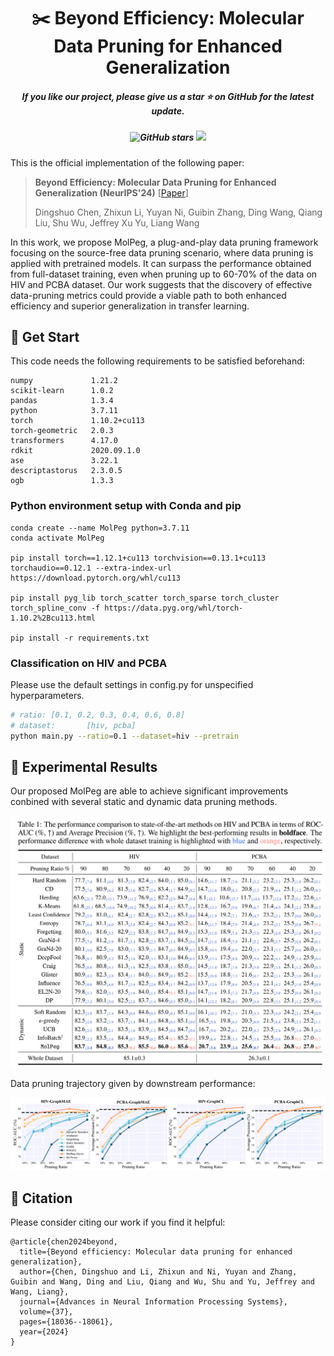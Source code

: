 <h1 align="center"> ✂️ Beyond Efficiency: Molecular Data Pruning for Enhanced Generalization </a></h2>
<h5 align="center"> If you like our project, please give us a star ⭐ on GitHub for the latest update.</h5>


<h5 align="center">


  ![GitHub stars](https://img.shields.io/github/stars/Data-reindeer/MolPeg.svg) ![](https://img.shields.io/badge/license-MIT-blue) 

</h5>

This is the official implementation of the following paper: 

> **Beyond Efficiency: Molecular Data Pruning for Enhanced Generalization (NeurIPS'24)** [[Paper](https://arxiv.org/abs/2409.01081)]
>
> Dingshuo Chen, Zhixun Li, Yuyan Ni, Guibin Zhang, Ding Wang, Qiang Liu, Shu Wu, Jeffrey Xu Yu, Liang Wang

In this work, we propose MolPeg, a plug-and-play data pruning framework  focusing on the source-free data pruning scenario, where data pruning is applied with pretrained models.  It can surpass the performance obtained from full-dataset training, even when pruning up to 60-70% of the data on HIV and PCBA dataset. Our work suggests that the discovery of effective data-pruning metrics could provide a viable path to both enhanced efficiency and superior generalization in transfer learning.


## 🚀 Get Start

This code needs the following requirements to be satisfied beforehand:

```
numpy             1.21.2
scikit-learn      1.0.2
pandas            1.3.4
python            3.7.11
torch             1.10.2+cu113
torch-geometric   2.0.3
transformers      4.17.0
rdkit             2020.09.1.0
ase               3.22.1
descriptastorus   2.3.0.5
ogb               1.3.3
```

### Python environment setup with Conda and pip

```shell
conda create --name MolPeg python=3.7.11
conda activate MolPeg

pip install torch==1.12.1+cu113 torchvision==0.13.1+cu113 torchaudio==0.12.1 --extra-index-url https://download.pytorch.org/whl/cu113

pip install pyg_lib torch_scatter torch_sparse torch_cluster torch_spline_conv -f https://data.pyg.org/whl/torch-1.10.2%2Bcu113.html

pip install -r requirements.txt
```

### **Classification on HIV and PCBA**

Please use the default settings in config.py for unspecified hyperparameters.

```bash
# ratio: [0.1, 0.2, 0.3, 0.4, 0.6, 0.8]
# dataset:       [hiv, pcba]
python main.py --ratio=0.1 --dataset=hiv --pretrain
```



## 🧰 Experimental Results

Our proposed MolPeg are able to achieve significant improvements conbined with several static and dynamic data pruning methods.

<img src="results.png">

Data pruning trajectory given by downstream performance:

<img src="plot.png">




## 🤗 Citation

Please consider citing our work if you find it helpful:

```
@article{chen2024beyond,
  title={Beyond efficiency: Molecular data pruning for enhanced generalization},
  author={Chen, Dingshuo and Li, Zhixun and Ni, Yuyan and Zhang, Guibin and Wang, Ding and Liu, Qiang and Wu, Shu and Yu, Jeffrey and Wang, Liang},
  journal={Advances in Neural Information Processing Systems},
  volume={37},
  pages={18036--18061},
  year={2024}
}
```
